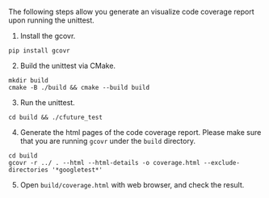 The following steps allow you generate an visualize code coverage report upon running the unittest.
1. Install the gcovr.
```shell
pip install gcovr
```
2. Build the unittest via CMake.
```shell
mkdir build
cmake -B ./build && cmake --build build
```
3. Run the unittest.
```shell
cd build && ./cfuture_test
```
4. Generate the html pages of the code coverage report. Please make sure that you are running `gcovr` under the `build` directory.
```shell
cd build
gcovr -r ../ . --html --html-details -o coverage.html --exclude-directories '*googletest*'
```
5. Open `build/coverage.html` with web browser, and check the result.
